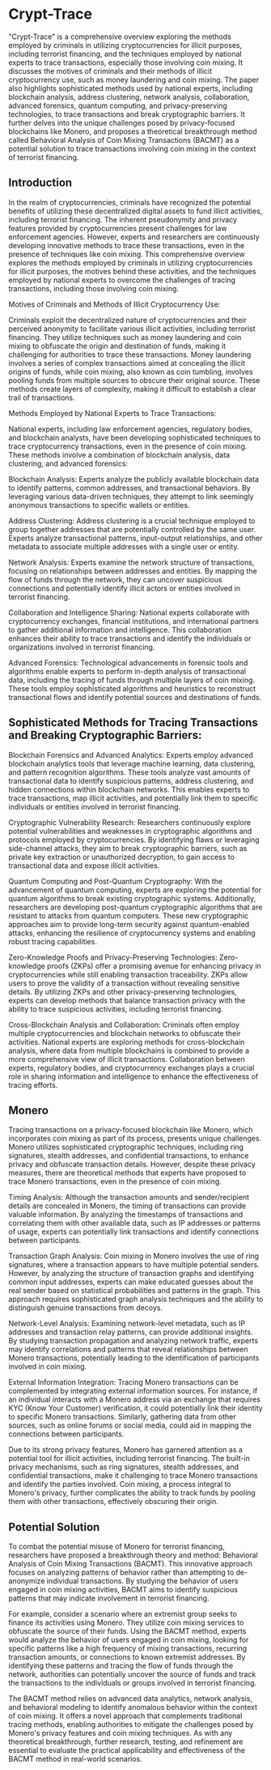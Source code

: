 # Crypt-Trace

"Crypt-Trace" is a comprehensive overview exploring the methods employed by criminals in utilizing cryptocurrencies for illicit purposes, including terrorist financing, and the techniques employed by national experts to trace transactions, especially those involving coin mixing. It discusses the motives of criminals and their methods of illicit cryptocurrency use, such as money laundering and coin mixing. The paper also highlights sophisticated methods used by national experts, including blockchain analysis, address clustering, network analysis, collaboration, advanced forensics, quantum computing, and privacy-preserving technologies, to trace transactions and break cryptographic barriers. It further delves into the unique challenges posed by privacy-focused blockchains like Monero, and proposes a theoretical breakthrough method called Behavioral Analysis of Coin Mixing Transactions (BACMT) as a potential solution to trace transactions involving coin mixing in the context of terrorist financing.

## Introduction

In the realm of cryptocurrencies, criminals have recognized the potential benefits of utilizing these decentralized digital assets to fund illicit activities, including terrorist financing. The inherent pseudonymity and privacy features provided by cryptocurrencies present challenges for law enforcement agencies. However, experts and researchers are continuously developing innovative methods to trace these transactions, even in the presence of techniques like coin mixing. This comprehensive overview explores the methods employed by criminals in utilizing cryptocurrencies for illicit purposes, the motives behind these activities, and the techniques employed by national experts to overcome the challenges of tracing transactions, including those involving coin mixing.

Motives of Criminals and Methods of Illicit Cryptocurrency Use:

Criminals exploit the decentralized nature of cryptocurrencies and their perceived anonymity to facilitate various illicit activities, including terrorist financing. They utilize techniques such as money laundering and coin mixing to obfuscate the origin and destination of funds, making it challenging for authorities to trace these transactions. Money laundering involves a series of complex transactions aimed at concealing the illicit origins of funds, while coin mixing, also known as coin tumbling, involves pooling funds from multiple sources to obscure their original source. These methods create layers of complexity, making it difficult to establish a clear trail of transactions.

Methods Employed by National Experts to Trace Transactions:

National experts, including law enforcement agencies, regulatory bodies, and blockchain analysts, have been developing sophisticated techniques to trace cryptocurrency transactions, even in the presence of coin mixing. These methods involve a combination of blockchain analysis, data clustering, and advanced forensics:

Blockchain Analysis: Experts analyze the publicly available blockchain data to identify patterns, common addresses, and transactional behaviors. By leveraging various data-driven techniques, they attempt to link seemingly anonymous transactions to specific wallets or entities.

Address Clustering: Address clustering is a crucial technique employed to group together addresses that are potentially controlled by the same user. Experts analyze transactional patterns, input-output relationships, and other metadata to associate multiple addresses with a single user or entity.

Network Analysis: Experts examine the network structure of transactions, focusing on relationships between addresses and entities. By mapping the flow of funds through the network, they can uncover suspicious connections and potentially identify illicit actors or entities involved in terrorist financing.

Collaboration and Intelligence Sharing: National experts collaborate with cryptocurrency exchanges, financial institutions, and international partners to gather additional information and intelligence. This collaboration enhances their ability to trace transactions and identify the individuals or organizations involved in terrorist financing.

Advanced Forensics: Technological advancements in forensic tools and algorithms enable experts to perform in-depth analysis of transactional data, including the tracing of funds through multiple layers of coin mixing. These tools employ sophisticated algorithms and heuristics to reconstruct transactional flows and identify potential sources and destinations of funds.

## Sophisticated Methods for Tracing Transactions and Breaking Cryptographic Barriers:

Blockchain Forensics and Advanced Analytics: Experts employ advanced blockchain analytics tools that leverage machine learning, data clustering, and pattern recognition algorithms. These tools analyze vast amounts of transactional data to identify suspicious patterns, address clustering, and hidden connections within blockchain networks. This enables experts to trace transactions, map illicit activities, and potentially link them to specific individuals or entities involved in terrorist financing.

Cryptographic Vulnerability Research: Researchers continuously explore potential vulnerabilities and weaknesses in cryptographic algorithms and protocols employed by cryptocurrencies. By identifying flaws or leveraging side-channel attacks, they aim to break cryptographic barriers, such as private key extraction or unauthorized decryption, to gain access to transactional data and expose illicit activities.

Quantum Computing and Post-Quantum Cryptography: With the advancement of quantum computing, experts are exploring the potential for quantum algorithms to break existing cryptographic systems. Additionally, researchers are developing post-quantum cryptographic algorithms that are resistant to attacks from quantum computers. These new cryptographic approaches aim to provide long-term security against quantum-enabled attacks, enhancing the resilience of cryptocurrency systems and enabling robust tracing capabilities.

Zero-Knowledge Proofs and Privacy-Preserving Technologies: Zero-knowledge proofs (ZKPs) offer a promising avenue for enhancing privacy in cryptocurrencies while still enabling transaction traceability. ZKPs allow users to prove the validity of a transaction without revealing sensitive details. By utilizing ZKPs and other privacy-preserving technologies, experts can develop methods that balance transaction privacy with the ability to trace suspicious activities, including terrorist financing.

Cross-Blockchain Analysis and Collaboration: Criminals often employ multiple cryptocurrencies and blockchain networks to obfuscate their activities. National experts are exploring methods for cross-blockchain analysis, where data from multiple blockchains is combined to provide a more comprehensive view of illicit transactions. Collaboration between experts, regulatory bodies, and cryptocurrency exchanges plays a crucial role in sharing information and intelligence to enhance the effectiveness of tracing efforts.

## Monero

Tracing transactions on a privacy-focused blockchain like Monero, which incorporates coin mixing as part of its process, presents unique challenges. Monero utilizes sophisticated cryptographic techniques, including ring signatures, stealth addresses, and confidential transactions, to enhance privacy and obfuscate transaction details. However, despite these privacy measures, there are theoretical methods that experts have proposed to trace Monero transactions, even in the presence of coin mixing.

Timing Analysis: Although the transaction amounts and sender/recipient details are concealed in Monero, the timing of transactions can provide valuable information. By analyzing the timestamps of transactions and correlating them with other available data, such as IP addresses or patterns of usage, experts can potentially link transactions and identify connections between participants.

Transaction Graph Analysis: Coin mixing in Monero involves the use of ring signatures, where a transaction appears to have multiple potential senders. However, by analyzing the structure of transaction graphs and identifying common input addresses, experts can make educated guesses about the real sender based on statistical probabilities and patterns in the graph. This approach requires sophisticated graph analysis techniques and the ability to distinguish genuine transactions from decoys.

Network-Level Analysis: Examining network-level metadata, such as IP addresses and transaction relay patterns, can provide additional insights. By studying transaction propagation and analyzing network traffic, experts may identify correlations and patterns that reveal relationships between Monero transactions, potentially leading to the identification of participants involved in coin mixing.

External Information Integration: Tracing Monero transactions can be complemented by integrating external information sources. For instance, if an individual interacts with a Monero address via an exchange that requires KYC (Know Your Customer) verification, it could potentially link their identity to specific Monero transactions. Similarly, gathering data from other sources, such as online forums or social media, could aid in mapping the connections between participants.

Due to its strong privacy features, Monero has garnered attention as a potential tool for illicit activities, including terrorist financing. The built-in privacy mechanisms, such as ring signatures, stealth addresses, and confidential transactions, make it challenging to trace Monero transactions and identify the parties involved. Coin mixing, a process integral to Monero's privacy, further complicates the ability to track funds by pooling them with other transactions, effectively obscuring their origin.

## Potential Solution

To combat the potential misuse of Monero for terrorist financing, researchers have proposed a breakthrough theory and method: Behavioral Analysis of Coin Mixing Transactions (BACMT). This innovative approach focuses on analyzing patterns of behavior rather than attempting to de-anonymize individual transactions. By studying the behavior of users engaged in coin mixing activities, BACMT aims to identify suspicious patterns that may indicate involvement in terrorist financing.

For example, consider a scenario where an extremist group seeks to finance its activities using Monero. They utilize coin mixing services to obfuscate the source of their funds. Using the BACMT method, experts would analyze the behavior of users engaged in coin mixing, looking for specific patterns like a high frequency of mixing transactions, recurring transaction amounts, or connections to known extremist addresses. By identifying these patterns and tracing the flow of funds through the network, authorities can potentially uncover the source of funds and track the transactions to the individuals or groups involved in terrorist financing.

The BACMT method relies on advanced data analytics, network analysis, and behavioral modeling to identify anomalous behavior within the context of coin mixing. It offers a novel approach that complements traditional tracing methods, enabling authorities to mitigate the challenges posed by Monero's privacy features and coin mixing techniques. As with any theoretical breakthrough, further research, testing, and refinement are essential to evaluate the practical applicability and effectiveness of the BACMT method in real-world scenarios.
